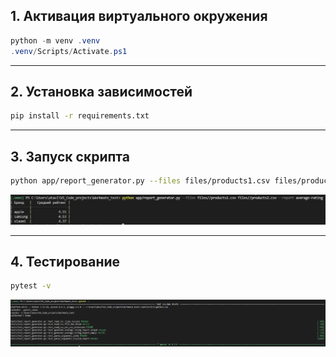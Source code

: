 ## 1. Активация виртуального окружения

```powershell
python -m venv .venv
.venv/Scripts/Activate.ps1
```

---

## 2. Установка зависимостей

```bash
pip install -r requirements.txt
```

---

## 3. Запуск скрипта

```bash
python app/report_generator.py --files files/products1.csv files/products2.csv --report average-rating
```
![alt text](image.png)

---

## 4. Тестирование

```bash
pytest -v
```
![alt text](image-1.png)
